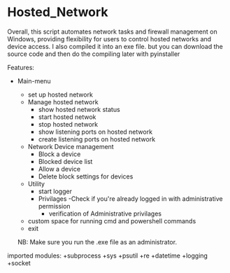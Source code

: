 # Hosted_Network
Overall, this script automates network tasks and firewall management on Windows, providing flexibility for users to control hosted networks and device access.
I also compiled it into an exe file. but you can download the source code and then do the compiling later with pyinstaller 

Features:
+ Main-menu
   + set up hosted network
   + Manage hosted network
     - show hosted network status
     - start hosted netwok
     - stop hosted network
     - show listening ports on hosted network
     - create listening ports on hosted network
   + Network Device management
      - Block a device
      - Blocked device list
      - Allow a device
      - Delete block settings for devices
   + Utility
       - start logger
       + Privilages
          -Check if you're already logged in with administrative permission 
          - verification of Administrative privilages
  + custom space for running cmd and powershell commands
   + exit

  NB: Make sure you run the .exe file as an administrator. 

imported modules:
+subprocess
+sys
+psutil
+re
+datetime
+logging
+socket

